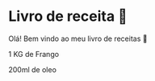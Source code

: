 # Livro de receita :chicken: #

Olá! Bem vindo ao meu livro de receitas :rabbit:



1 KG de Frango

200ml de oleo
